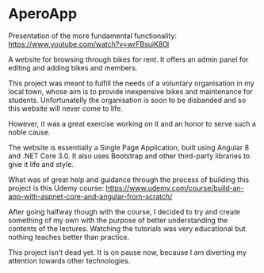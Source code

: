 # AperoApp
Presentation of the more fundamental functionality:
https://www.youtube.com/watch?v=wrFBsuiK80I

A website for browsing through bikes for rent. It offers an admin panel for editing and adding bikes and members.

This project was meant to fulfill the needs of a voluntary organisation in my local town, whose aim is to provide inexpensive
bikes and maintenance for students. Unfortunatelly the organisation is soon to be disbanded and so this website will never 
come to life.

However, it was a great exercise working on it and an honor to serve such a noble cause.

The website is essentially a Single Page Application, built using Angular 8 and .NET Core 3.0. It also uses Bootstrap and other
third-party libraries to give it life and style.

What was of great help and guidance through the process of building this project is this Udemy course:
https://www.udemy.com/course/build-an-app-with-aspnet-core-and-angular-from-scratch/

After going halfway though with the course, I decided to try and create something of my own with the purpose of better
understanding the contents of the lectures. Watching the tutorials was very educational but nothing teaches better than practice.

This project isn't dead yet. It is on pause now, because I am diverting my attention towards other technologies.
